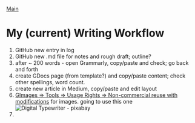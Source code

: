 [Main](./readme.md)

# My (current) Writing Workflow

1. GitHub new entry in log
2. GitHub new .md file for notes and rough draft; outline?
3. after ~ 200 words - open Grammarly, copy/paste and check; go back and forth
4. create GDocs page (from template?) and copy/paste content; check other spellings, word count.
5. create new article in Medium, copy/paste and edit layout
6. [GImages => Tools => Usage Rights => Non-commercial reuse with modifications](https://www.google.ca/search?site=&tbm=isch&source=hp&biw=1050&bih=1535&q=writing&oq=writing&gs_l=img.3..35i39k1j0l9.3740.4602.0.5147.8.8.0.0.0.0.51.309.7.7.0....0...1.1.64.img..1.7.305.0.uKI6HM6QkmA#q=writing&tbs=sur:fm&tbm=isch) for images. going to use this one ![Digital Typewriter - pixabay](https://cdn.pixabay.com/photo/2014/10/22/15/29/typewriter-498105_960_720.jpg)
7. 




